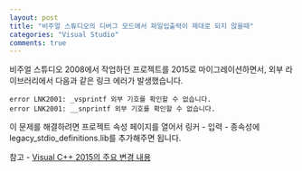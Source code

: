 ```yaml
---
layout: post
title: "비주얼 스튜디오의 디버그 모드에서 파일입출력이 제대로 되지 않을때"
categories: "Visual Studio"
comments: true
---
```

비주얼 스튜디오 2008에서 작업하던 프로젝트를 2015로 마이그레이션하면서, 외부 라이브러리에서 다음과 같은 링크 에러가 발생했습니다.

```Visual Studio
error LNK2001: _vsprintf 외부 기호를 확인할 수 없습니다.
error LNK2001: __snprintf 외부 기호를 확인할 수 없습니다.
```

이 문제를 해결하려면 프로젝트 속성 페이지를 열어서 링커 - 입력 - 종속성에 legacy_stdio_definitions.lib를 추가해주면 됩니다.

참고 - [Visual C++ 2015의 주요 변경 내용](https://msdn.microsoft.com/ko-kr/library/bb531344.aspx)